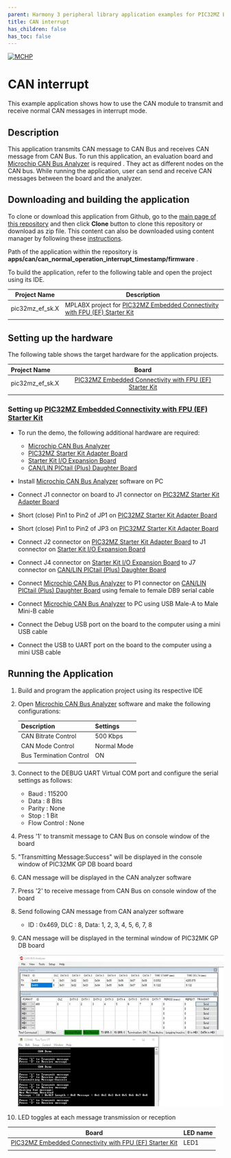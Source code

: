 ```yaml
---
parent: Harmony 3 peripheral library application examples for PIC32MZ EF family
title: CAN interrupt 
has_children: false
has_toc: false
---
```


[![MCHP](https://www.microchip.com/ResourcePackages/Microchip/assets/dist/images/logo.png)](https://www.microchip.com)

# CAN interrupt

This example application shows how to use the CAN module to transmit and receive normal CAN messages in interrupt mode.

## Description

This application transmits CAN message to CAN Bus and receives CAN message from CAN Bus. To run this application, an evaluation board and [Microchip CAN Bus Analyzer](http://www.microchip.com/Developmenttools/ProductDetails/APGDT002) is required . They act as different nodes on the CAN bus. While running the application, user can send and receive CAN messages between the board and the analyzer.

## Downloading and building the application

To clone or download this application from Github, go to the [main page of this repository](https://github.com/Microchip-MPLAB-Harmony/csp_apps_pic32mz_ef) and then click **Clone** button to clone this repository or download as zip file.
This content can also be downloaded using content manager by following these [instructions](https://github.com/Microchip-MPLAB-Harmony/contentmanager/wiki).

Path of the application within the repository is **apps/can/can_normal_operation_interrupt_timestamp/firmware** .

To build the application, refer to the following table and open the project using its IDE.

| Project Name      | Description                                    |
| ----------------- | ---------------------------------------------- |
| pic32mz_ef_sk.X | MPLABX project for [PIC32MZ Embedded Connectivity with FPU (EF) Starter Kit](https://www.microchip.com/DevelopmentTools/ProductDetails/dm320007) |
|||

## Setting up the hardware

The following table shows the target hardware for the application projects.

| Project Name| Board|
|:---------|:---------:|
| pic32mz_ef_sk.X | [PIC32MZ Embedded Connectivity with FPU (EF) Starter Kit](https://www.microchip.com/DevelopmentTools/ProductDetails/dm320007) |
|||

### Setting up [PIC32MZ Embedded Connectivity with FPU (EF) Starter Kit](https://www.microchip.com/DevelopmentTools/ProductDetails/dm320007)

- To run the demo, the following additional hardware are required:
  - [Microchip CAN Bus Analyzer](http://www.microchip.com/Developmenttools/ProductDetails/APGDT002)
  - [PIC32MZ Starter Kit Adapter Board](https://www.microchip.com/DevelopmentTools/ProductDetails/ac320006)
  - [Starter Kit I/O Expansion Board](https://www.microchip.com/DevelopmentTools/ProductDetails/PartNO/DM320002)
  - [CAN/LIN PICtail (Plus) Daughter Board](https://www.microchip.com/DevelopmentTools/ProductDetails/PartNO/AC164130-2)

- Install [Microchip CAN Bus Analyzer](http://www.microchip.com/Developmenttools/ProductDetails/APGDT002) software on PC
- Connect J1 connector on board to J1 connector on [PIC32MZ Starter Kit Adapter Board](https://www.microchip.com/DevelopmentTools/ProductDetails/ac320006)
- Short (close) Pin1 to Pin2 of JP1 on [PIC32MZ Starter Kit Adapter Board](https://www.microchip.com/DevelopmentTools/ProductDetails/ac320006)
- Short (close) Pin1 to Pin2 of JP3 on [PIC32MZ Starter Kit Adapter Board](https://www.microchip.com/DevelopmentTools/ProductDetails/ac320006)
- Connect J2 connector on [PIC32MZ Starter Kit Adapter Board](https://www.microchip.com/DevelopmentTools/ProductDetails/ac320006) to J1 connector on [Starter Kit I/O Expansion Board](https://www.microchip.com/DevelopmentTools/ProductDetails/PartNO/DM320002)
- Connect J4 connector on [Starter Kit I/O Expansion Board](https://www.microchip.com/DevelopmentTools/ProductDetails/PartNO/DM320002) to J7 connector on [CAN/LIN PICtail (Plus) Daughter Board](https://www.microchip.com/DevelopmentTools/ProductDetails/PartNO/AC164130-2)
- Connect [Microchip CAN Bus Analyzer](http://www.microchip.com/Developmenttools/ProductDetails/APGDT002) to P1 connector on [CAN/LIN PICtail (Plus) Daughter Board](https://www.microchip.com/DevelopmentTools/ProductDetails/PartNO/AC164130-2) using female to female DB9 serial cable
- Connect [Microchip CAN Bus Analyzer](http://www.microchip.com/Developmenttools/ProductDetails/APGDT002) to PC using USB Male-A to Male Mini-B cable
- Connect the Debug USB port on the board to the computer using a mini USB cable
- Connect the USB to UART port on the board to the computer using a mini USB cable

## Running the Application

1. Build and program the application project using its respective IDE
2. Open [Microchip CAN Bus Analyzer](http://www.microchip.com/Developmenttools/ProductDetails/APGDT002) software and make the following configurations:

    |Description | Settings  |
    | ---------- | --------- |
    | CAN Bitrate Control | 500 Kbps |
    | CAN Mode Control | Normal Mode |
    | Bus Termination Control | ON  |
    |||

3. Connect to the DEBUG UART Virtual COM port and configure the serial settings as follows:
    - Baud : 115200
    - Data : 8 Bits
    - Parity : None
    - Stop : 1 Bit
    - Flow Control : None
4. Press '1' to transmit message to CAN Bus on console window of the board
5. "Transmitting Message:Success" will be displayed in the console window of PIC32MK GP DB board board
6. CAN message will be displayed in the CAN analyzer software
7. Press '2' to receive message from CAN Bus on console window of the board
8. Send following CAN message from CAN analyzer software
    - ID : 0x469, DLC : 8, Data: 1, 2, 3, 4, 5, 6, 7, 8
9. CAN message will be displayed in the terminal window of PIC32MK GP DB board

   ![output](images/output_can_normal_operation_blocking.png)

10. LED toggles at each message transmission or reception

   | Board | LED name |
   |------ | -------- |
   | [PIC32MZ Embedded Connectivity with FPU (EF) Starter Kit](https://www.microchip.com/DevelopmentTools/ProductDetails/dm320007) | LED1 |
   |||
